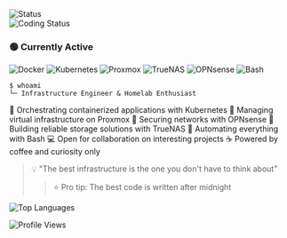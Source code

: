 <!-- Profile Header -->
<div align="left">
  <img src="https://img.shields.io/badge/Status-Building%20Infrastructure-blue?style=for-the-badge&logo=server" alt="Status"/>
</div>
<div align="left">
  <img src="https://img.shields.io/badge/Status-Coding%20Something%20Cool-blue?style=for-the-badge&logo=github" alt="Coding Status"/>
</div>

### 🟢 Currently Active

<!-- Tech Stack -->
<div align="left">
  
  ![Docker](https://img.shields.io/badge/Docker-2496ED?style=for-the-badge&logo=docker&logoColor=white)
  ![Kubernetes](https://img.shields.io/badge/Kubernetes-326CE5?style=for-the-badge&logo=kubernetes&logoColor=white)
  ![Proxmox](https://img.shields.io/badge/Proxmox-E57000?style=for-the-badge&logo=proxmox&logoColor=white)
  ![TrueNAS](https://img.shields.io/badge/TrueNAS-0095D5?style=for-the-badge&logo=freenas&logoColor=white)
  ![OPNsense](https://img.shields.io/badge/OPNsense-D94F00?style=for-the-badge&logo=opnsense&logoColor=white)
  ![Bash](https://img.shields.io/badge/Bash-4EAA25?style=for-the-badge&logo=gnu-bash&logoColor=white)
  
</div>

<!-- About Me -->
```shell
$ whoami
└─ Infrastructure Engineer & Homelab Enthusiast
```

<!-- Current Focus -->
🔹 Orchestrating containerized applications with Kubernetes
🔹 Managing virtual infrastructure on Proxmox
🔹 Securing networks with OPNsense
🔹 Building reliable storage solutions with TrueNAS
🔹 Automating everything with Bash
💻 Open for collaboration on interesting projects
☕ Powered by coffee and curiosity only  


<!-- Pro Tip Section -->
> 💡 "The best infrastructure is the one you don't have to think about"
> > ⭐ Pro tip: The best code is written after midnight

![Top Languages](https://github-readme-stats.vercel.app/api/top-langs/?username=hhftechnology&layout=compact&theme=dark)
<!-- Profile Views -->
<div align="left">
  
  ![Profile Views](https://komarev.com/ghpvc/?username=hhftechnology&for-the-badge)
  
</div>

